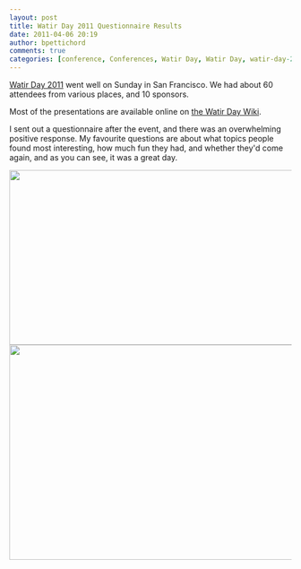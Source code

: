 ```yaml
---
layout: post
title: Watir Day 2011 Questionnaire Results
date: 2011-04-06 20:19
author: bpettichord
comments: true
categories: [conference, Conferences, Watir Day, Watir Day, watir-day-2011]
---
```

<a href="http://watir.com/watir-day/">Watir Day 2011</a> went well on Sunday in San Francisco. We had about 60 attendees from various places, and 10 sponsors.
<!--more-->

Most of the presentations are available online on <a href="http://wiki.openqa.org/display/WTR/Watir+Day+Presentations">the Watir Day Wiki</a>.

I sent out a questionnaire after the event, and there was an overwhelming positive response. My favourite questions are about what topics people found most interesting, how much fun they had, and whether they'd come again, and as you can see, it was a great day.

<img src="http://watir001.files.wordpress.com/2011/04/watir-day-topics.png" alt="" title="Watir Day Topics" width="600" height="312" class="alignnone size-full wp-image-777" />

<img src="http://watir001.files.wordpress.com/2011/04/watir-day-fun.png" alt="" title="Watir Day Fun" width="600" height="384" class="alignnone size-full wp-image-778" />



